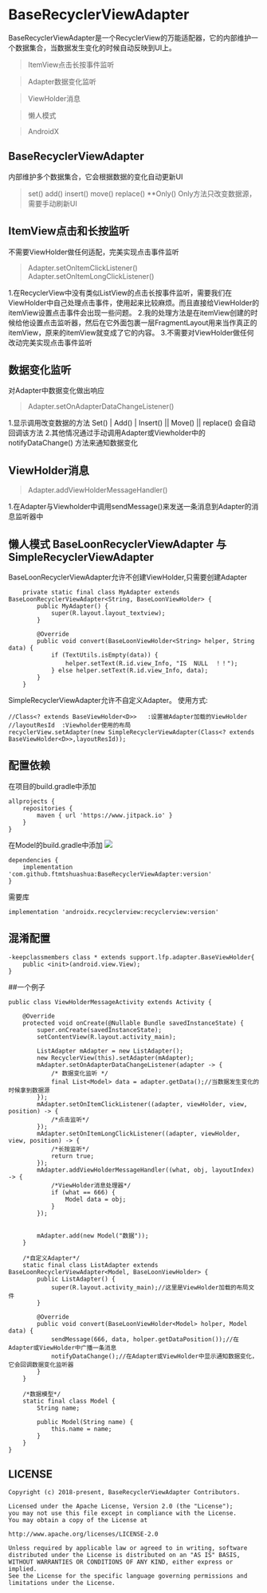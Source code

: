 # BaseRecyclerViewAdapter
BaseRecyclerViewAdapter是一个RecyclerView的万能适配器，它的内部维护一个数据集合，当数据发生变化的时候自动反映到UI上。

>ItemView点击长按事件监听

>Adapter数据变化监听

>ViewHolder消息

>懒人模式

>AndroidX


## BaseRecyclerViewAdapter
内部维护多个数据集合，它会根据数据的变化自动更新UI
>set()
>add()
>insert()
>move()
>replace()
>**Only() Only方法只改变数据源，需要手动刷新UI

## ItemView点击和长按监听
不需要ViewHolder做任何适配，完美实现点击事件监听
>Adapter.setOnItemClickListener()
>Adapter.setOnItemLongClickListener()

1.在RecyclerView中没有类似ListView的点击长按事件监听，需要我们在ViewHolder中自己处理点击事件，使用起来比较麻烦。而且直接给ViewHolder的itemView设置点击事件会出现一些问题。
2.我的处理方法是在itemView创建的时候给他设置点击监听器，然后在它外面包裹一层FragmentLayout用来当作真正的itemView，原来的itemView就变成了它的内容。
3.不需要对ViewHolder做任何改动完美实现点击事件监听

## 数据变化监听
对Adapter中数据变化做出响应
>Adapter.setOnAdapterDataChangeListener()

1.显示调用改变数据的方法 Set() |  Add()  |  Insert()  || Move() || replace() 会自动回调该方法
2.其他情况通过手动调用Adapter或Viewholder中的 notifyDataChange() 方法来通知数据变化

## ViewHolder消息

>Adapter.addViewHolderMessageHandler()

1.在Adapter与Viewholder中调用sendMessage()来发送一条消息到Adapter的消息监听器中


## 懒人模式 BaseLoonRecyclerViewAdapter 与 SimpleRecyclerViewAdapter
BaseLoonRecyclerViewAdapter允许不创建ViewHolder,只需要创建Adapter
```
    private static final class MyAdapter extends BaseLoonRecyclerViewAdapter<String, BaseLoonViewHolder> {
        public MyAdapter() {
            super(R.layout.layout_textview);
        }

        @Override
        public void convert(BaseLoonViewHolder<String> helper, String data) {
            if (TextUtils.isEmpty(data)) {
                helper.setText(R.id.view_Info, "IS  NULL  ！！");
            } else helper.setText(R.id.view_Info, data);
        }
    }
```

SimpleRecyclerViewAdapter允许不自定义Adapter。
使用方式:
```
//Class<? extends BaseViewHolder<D>>   :设置被Adapter加载的ViewHolder
//layoutResId  :Viewholder使用的布局
recyclerView.setAdapter(new SimpleRecyclerViewAdapter(Class<? extends BaseViewHolder<D>>,layoutResId));
```



## 配置依赖

在项目的build.gradle中添加
```
allprojects {
    repositories {
        maven { url 'https://www.jitpack.io' }
    }
}
```
在Model的build.gradle中添加 [![](https://jitpack.io/v/ftmtshuashua/BaseRecyclerViewAdapter.svg)](https://jitpack.io/#ftmtshuashua/BaseRecyclerViewAdapter)
```
dependencies {
    implementation 'com.github.ftmtshuashua:BaseRecyclerViewAdapter:version'
}
```
需要库
```
implementation 'androidx.recyclerview:recyclerview:version'
```

## 混淆配置

```
-keepclassmembers class * extends support.lfp.adapter.BaseViewHolder{
    public <init>(android.view.View);
}
```


##一个例子
```
public class ViewHolderMessageActivity extends Activity {

    @Override
    protected void onCreate(@Nullable Bundle savedInstanceState) {
        super.onCreate(savedInstanceState);
        setContentView(R.layout.activity_main);

        ListAdapter mAdapter = new ListAdapter();
        new RecyclerView(this).setAdapter(mAdapter);
        mAdapter.setOnAdapterDataChangeListener(adapter -> {
            /* 数据变化监听 */
            final List<Model> data = adapter.getData();//当数据发生变化的时候拿到数据源
        });
        mAdapter.setOnItemClickListener((adapter, viewHolder, view, position) -> {
            /*点击监听*/
        });
        mAdapter.setOnItemLongClickListener((adapter, viewHolder, view, position) -> {
            /*长按监听*/
            return true;
        });
        mAdapter.addViewHolderMessageHandler((what, obj, layoutIndex) -> {
            /*ViewHolder消息处理器*/
            if (what == 666) {
                Model data = obj;
            }
        });


        mAdapter.add(new Model("数据"));
    }

    /*自定义Adapter*/
    static final class ListAdapter extends BaseLoonRecyclerViewAdapter<Model, BaseLoonViewHolder> {
        public ListAdapter() {
            super(R.layout.activity_main);//这里是ViewHolder加载的布局文件
        }

        @Override
        public void convert(BaseLoonViewHolder<Model> holper, Model data) {
            sendMessage(666, data, holper.getDataPosition());//在Adapter或ViewHolder中广播一条消息
            notifyDataChange();//在Adapter或ViewHolder中显示通知数据变化，它会回调数据变化监听器
        }
    }

    /*数据模型*/
    static final class Model {
        String name;

        public Model(String name) {
            this.name = name;
        }
    }
}
```


## LICENSE

```
Copyright (c) 2018-present, BaseRecyclerViewAdapter Contributors.

Licensed under the Apache License, Version 2.0 (the "License");
you may not use this file except in compliance with the License.
You may obtain a copy of the License at

http://www.apache.org/licenses/LICENSE-2.0

Unless required by applicable law or agreed to in writing, software
distributed under the License is distributed on an "AS IS" BASIS,
WITHOUT WARRANTIES OR CONDITIONS OF ANY KIND, either express or implied.
See the License for the specific language governing permissions and
limitations under the License.
```
